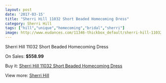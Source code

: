 ```yaml
---
layout: post
date: '2017-03-15'
title: "Sherri Hill 11032 Short Beaded Homecoming Dress"
category: Sherri Hill
tags: ["hill","unique","homecoming","bridal","sherri"]
image: http://www.eudances.com/11346-thickbox_default/sherri-hill-11032-short-beaded-homecoming-dress.jpg
---
```

Sherri Hill 11032 Short Beaded Homecoming Dress

On Sales: **$558.99**
<a href="https://www.eudances.com/en/sherri-hill/3610-sherri-hill-11032-short-beaded-homecoming-dress.html"><amp-img layout="responsive" width="600" height="600" src="//www.eudances.com/11346-thickbox_default/sherri-hill-11032-short-beaded-homecoming-dress.jpg" alt="Sherri Hill 11032 Short Beaded Homecoming Dress 0" /></a>
<a href="https://www.eudances.com/en/sherri-hill/3610-sherri-hill-11032-short-beaded-homecoming-dress.html"><amp-img layout="responsive" width="600" height="600" src="//www.eudances.com/11348-thickbox_default/sherri-hill-11032-short-beaded-homecoming-dress.jpg" alt="Sherri Hill 11032 Short Beaded Homecoming Dress 1" /></a>
<a href="https://www.eudances.com/en/sherri-hill/3610-sherri-hill-11032-short-beaded-homecoming-dress.html"><amp-img layout="responsive" width="600" height="600" src="//www.eudances.com/11347-thickbox_default/sherri-hill-11032-short-beaded-homecoming-dress.jpg" alt="Sherri Hill 11032 Short Beaded Homecoming Dress 2" /></a>

Buy it: [Sherri Hill 11032 Short Beaded Homecoming Dress](https://www.eudances.com/en/sherri-hill/3610-sherri-hill-11032-short-beaded-homecoming-dress.html "Sherri Hill 11032 Short Beaded Homecoming Dress")

View more: [Sherri Hill](https://www.eudances.com/en/80-Sherri-Hill "Sherri Hill")